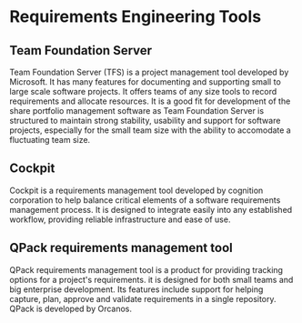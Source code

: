 
# Requirements Engineering Tools

## Team Foundation Server

Team Foundation Server (TFS) is a project management tool developed by Microsoft. It has many features for documenting and supporting small to large scale software projects. It offers teams of any size tools to record requirements and allocate resources. It is a good fit for development of the share portfolio management software as Team Foundation Server is structured to maintain strong stability, usability and support for software projects, especially for the small team size with the ability to accomodate a fluctuating team size.

## Cockpit

Cockpit is a requirements management tool developed by cognition corporation to help balance critical elements of a software requirements management process. It is designed to integrate easily into any established workflow, providing reliable infrastructure and ease of use. 

## QPack requirements management tool

QPack requirements management tool is a product for providing tracking options for a project's requirements. it is designed for both small teams and big enterprise development. Its features include support for helping capture, plan, approve and validate requirements in a single repository. QPack is developed by Orcanos.
